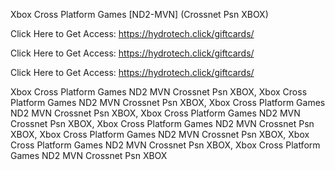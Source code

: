 Xbox Cross Platform Games [ND2-MVN] (Crossnet Psn XBOX)

Click Here to Get Access: https://hydrotech.click/giftcards/

Click Here to Get Access: https://hydrotech.click/giftcards/

Click Here to Get Access: https://hydrotech.click/giftcards/

Xbox Cross Platform Games ND2 MVN Crossnet Psn XBOX, Xbox Cross Platform Games ND2 MVN Crossnet Psn XBOX, Xbox Cross Platform Games ND2 MVN Crossnet Psn XBOX, Xbox Cross Platform Games ND2 MVN Crossnet Psn XBOX, Xbox Cross Platform Games ND2 MVN Crossnet Psn XBOX, Xbox Cross Platform Games ND2 MVN Crossnet Psn XBOX, Xbox Cross Platform Games ND2 MVN Crossnet Psn XBOX, Xbox Cross Platform Games ND2 MVN Crossnet Psn XBOX
